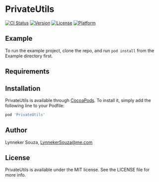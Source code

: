 # PrivateUtils

[![CI Status](https://img.shields.io/travis/lynnsouz/PrivateUtils.svg?style=flat)](https://travis-ci.org/lynnsouz/PrivateUtils)
[![Version](https://img.shields.io/cocoapods/v/PrivateUtils.svg?style=flat)](https://cocoapods.org/pods/PrivateUtils)
[![License](https://img.shields.io/cocoapods/l/PrivateUtils.svg?style=flat)](https://cocoapods.org/pods/PrivateUtils)
[![Platform](https://img.shields.io/cocoapods/p/PrivateUtils.svg?style=flat)](https://cocoapods.org/pods/PrivateUtils)

## Example

To run the example project, clone the repo, and run `pod install` from the Example directory first.

## Requirements

## Installation

PrivateUtils is available through [CocoaPods](https://cocoapods.org). To install
it, simply add the following line to your Podfile:

```ruby
pod 'PrivateUtils'
```

## Author

Lynneker Souza, LynnekerSouza@me.com

## License

PrivateUtils is available under the MIT license. See the LICENSE file for more info.
